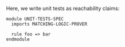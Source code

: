 Here, we write unit tests as reachability claims:

```k
module UNIT-TESTS-SPEC
  imports MATCHING-LOGIC-PROVER
  
  rule foo => bar
endmodule
```
